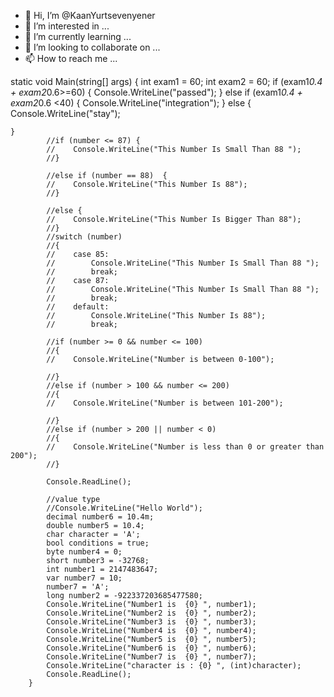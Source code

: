 - 👋 Hi, I’m @KaanYurtsevenyener
- 👀 I’m interested in ...
- 🌱 I’m currently learning ...
- 💞️ I’m looking to collaborate on ...
- 📫 How to reach me ...

<!---
KaanYurtsevenyener/KaanYurtsevenyener is a ✨ special ✨ repository because its `README.md` (this file) appears on your GitHub profile.
You can click the Preview link to take a look at your changes.
--->
  static void Main(string[] args)
        {
            int exam1 = 60;
            int exam2 = 60;
            if (exam1*0.4 + exam2*0.6>=60)
	{
                Console.WriteLine("passed");
	}
            else if (exam1*0.4 + exam2*0.6 <40)
            {
                Console.WriteLine("integration");
            }
            else
	{
                Console.WriteLine("stay");

	}
            //if (number <= 87) {
            //    Console.WriteLine("This Number Is Small Than 88 ");
            //}

            //else if (number == 88)  {
            //    Console.WriteLine("This Number Is 88");
            //}

            //else {
            //    Console.WriteLine("This Number Is Bigger Than 88");
            //}
            //switch (number)
            //{
            //    case 85:
            //        Console.WriteLine("This Number Is Small Than 88 ");
            //        break;
            //    case 87:
            //        Console.WriteLine("This Number Is Small Than 88 ");
            //        break;
            //    default:
            //        Console.WriteLine("This Number Is 88");
            //        break;

            //if (number >= 0 && number <= 100)
            //{
            //    Console.WriteLine("Number is between 0-100");

            //}
            //else if (number > 100 && number <= 200)
            //{
            //    Console.WriteLine("Number is between 101-200");

            //}
            //else if (number > 200 || number < 0)
            //{
            //    Console.WriteLine("Number is less than 0 or greater than 200");
            //}

            Console.ReadLine();

            //value type 
            //Console.WriteLine("Hello World");
            decimal number6 = 10.4m;
            double number5 = 10.4;
            char character = 'A';
            bool conditions = true;
            byte number4 = 0;
            short number3 = -32768;
            int number1 = 2147483647;
            var number7 = 10;
            number7 = 'A';
            long number2 = -922337203685477580;
            Console.WriteLine("Number1 is  {0} ", number1);
            Console.WriteLine("Number2 is  {0} ", number2);
            Console.WriteLine("Number3 is  {0} ", number3);
            Console.WriteLine("Number4 is  {0} ", number4);
            Console.WriteLine("Number5 is  {0} ", number5);
            Console.WriteLine("Number6 is  {0} ", number6);
            Console.WriteLine("Number7 is  {0} ", number7);
            Console.WriteLine("character is : {0} ", (int)character);
            Console.ReadLine();
        }
        
	
